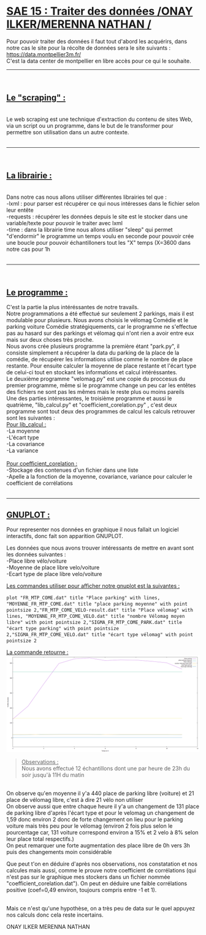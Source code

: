 # <ins>SAE 15 : Traiter des données /ONAY ILKER/MERENNA NATHAN /</ins>


Pour pouvoir traiter des données il faut tout d'abord les acquérirs, dans notre cas le site pour la récolte de données sera le site suivants : <br>
https://data.montpellier3m.fr/ <br>
C'est la data center de montpellier en libre accès pour ce qui le souhaite.
***
<br>

## <ins> Le "scraping" :</ins>
<br>
Le web scraping est une technique d'extraction du contenu de sites Web, via un script ou un programme, dans le but de le transformer pour permettre son utilisation dans un autre contexte. <br> <br>

***
<br>

## <ins>La librairie :</ins>
<br>
Dans notre cas nous allons utiliser différentes librairies tel que :<br>
-lxml : pour parser est récupérer ce qui nous intéresses dans le fichier selon leur entête<br>
-requests : récupérer les données depuis le site est le stocker dans une variable/texte pour pouvoir le traiter avec lxml<br>
-time : dans la librairie time nous allons utiliser "sleep" qui permet "d'endormir" le programme un temps voulu en seconde pour pouvoir crée une boucle pour pouvoir échantilloners tout les "X" temps (X=3600 dans notre cas pour 1h <br><br>

***
<br>

## <ins>Le programme : </ins>

C'est la partie la plus intéréssantes de notre travails. <br>
Notre programmations a été effectué sur seulement 2 parkings, mais il est modulable pour plusieurs. Nous avons choisis le vélomag Comédie et le parking voiture Comédie stratégiquements, car le programme ne s'effectue pas au hasard sur des parkings et vélomag qui n'ont rien a avoir entre eux mais sur deux choses très proche.<br>
Nous avons crée plusieurs programme la première étant "park.py", il consiste simplement a récupérer la data du parking de la place de la comédie, de récupérer les informations utilise comme le nombre de place restante. Pour ensuite calculer la moyenne de place restante et l'écart type de celui-ci tout en stockant les informations et calcul intéréssantes.
<br>
Le deuxième programme "velomag.py" est une copie du proccesus du premier programme, même si le programme change un peu car les entêtes des fichiers ne sont pas les mêmes mais le reste plus ou moins pareils
<br>
Une des parties intéressantes, le troisième programme et aussi le quatrième, "lib_calcul.py" et "coefficient_corelation.py" , c'est deux programme sont tout deux des programmes de calcul les calculs retrouver sont les suivantes : <br>
<ins>Pour lib_calcul :</ins> <br>
-La moyenne<br>
-L'écart type<br>
-La covariance<br>
-La variance<br>
<br>
<ins>Pour coefficient_corelation :</ins> <br>
-Stockage des contenues d'un fichier dans une liste<br>
-Apelle a la fonction de la moyenne, covariance, variance pour calculer le coefficient de corrélations
<br><br>

***

## <ins>GNUPLOT :</ins> <br>
Pour representer nos données en graphique il nous fallait un logiciel interactifs, donc fait son apparition GNUPLOT.
<br>

Les données que nous avons trouver intéressants de mettre en avant sont les données suivantes : <br>
-Place libre vélo/voiture<br>
-Moyenne de place libre velo/voiture<br>
-Ecart type de place libre velo/voiture<br>

<ins>Les commandes utiliser pour afficher notre gnuplot est la suivantes :</ins>
```
plot "FR_MTP_COME.dat" title "Place parking" with lines, "MOYENNE_FR_MTP_COME.dat" title "place parking moyenne" with point pointsize 2,"FR_MTP_COME_VELO-result.dat" title "Place vélomag" with lines, "MOYENNE_FR_MTP_COME_VELO.dat" title "nombre Vélomag moyen libre" with point pointsize 2,"SIGMA_FR_MTP_COME_PARK.dat" title "écart type parking" with point pointsize 2,"SIGMA_FR_MTP_COME_VELO.dat" title "écart type vélomag" with point pointsize 2
```

<ins>La commande retourne : </ins>
<img src=".\picture\gnu.png">
> <ins>Observations :</ins><br>
Nous avons effectué 12 échantillons dont une par heure de 23h du soir jusqu'à 11H du matin
<br>
On observe qu'en moyenne il y'a 440 place de parking libre (voiture) et 21 place de vélomag libre, c'est à dire 21 vélo non utiliser <br>
On observe aussi que entre chaque heure il y'a un changement de 131 place de parking libre d'après l'écart type et pour le velomag un changement de 1,59 donc environ 2 donc de forte changement on lieu pour le parking voiture mais très peu pour le vélomag (environ 2 fois plus selon le pourcentage car, 131 voiture correspond environ a 15% et 2 velo à 8% selon leur place total respectifs.)<br>
On peut remarquer une forte augmentation des place libre de 0h vers 3h puis des changements moin considérable<br>

Que peut t'on en déduire d'après nos observations, nos constatation et nos calcules mais aussi, comme le prouve notre coefficient de corrélations (qui n'est pas sur le graphique mes stockers dans un fichier nommée "coefficient_corelation.dat"). On peut en déduire une faible corrélations positive (coef=0,49 environ, toujours compris entre -1 et 1).<br><br>

Mais ce n'est qu'une hypothèse, on a très peu de data sur le quel appuyez nos calculs donc cela reste incertains.


ONAY ILKER
MERENNA NATHAN
